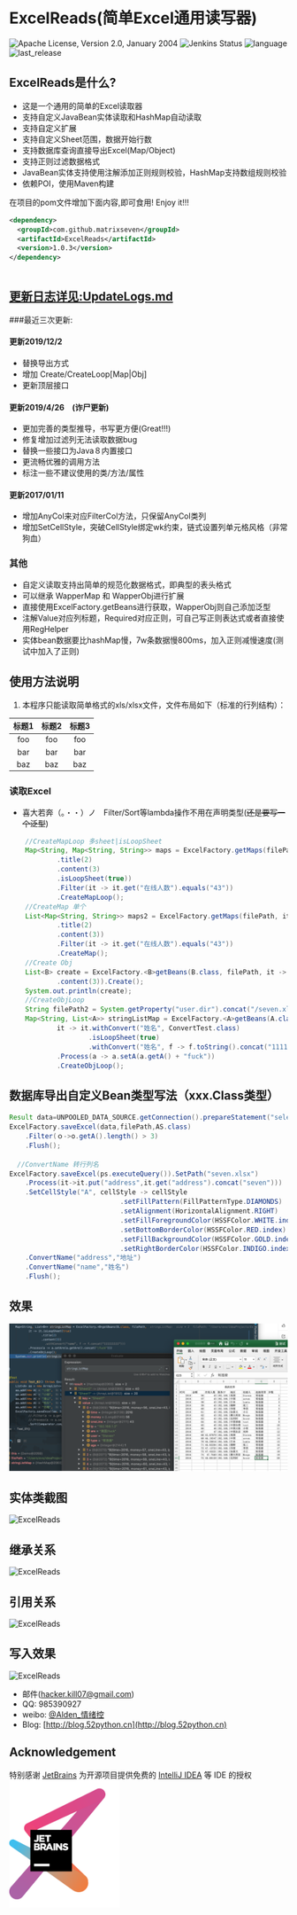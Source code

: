 # ExcelReads(简单Excel通用读写器)

![Apache License, Version 2.0, January 2004](https://img.shields.io/github/license/apache/maven.svg?label=License)
![Jenkins Status](https://img.shields.io/jenkins/s/https/builds.apache.org/job/maven-box/job/maven/job/master.svg?style=flat-square)
![language](https://img.shields.io/badge/language-java-orange.svg)
![last_release](https://img.shields.io/badge/release-1.0.3-green)
## ExcelReads是什么?
* 这是一个通用的简单的Excel读取器
* 支持自定义JavaBean实体读取和HashMap自动读取
* 支持自定义扩展
* 支持自定义Sheet范围，数据开始行数
* 支持数据库查询直接导出Excel(Map/Object)
* 支持正则过滤数据格式
* JavaBean实体支持使用注解添加正则规则校验，HashMap支持数组规则校验
* 依赖POI，使用Maven构建

在项目的pom文件增加下面内容,即可食用! Enjoy it!!!
```xml
<dependency>
  <groupId>com.github.matrixseven</groupId>
  <artifactId>ExcelReads</artifactId>
  <version>1.0.3</version>
</dependency>



```

## [更新日志详见:UpdateLogs.md](UPDATELOG.MD)
###最近三次更新:


#### 更新2019/12/2　
* 替换导出方式
* 增加 Create/CreateLoop[Map|Obj]
* 更新顶层接口

#### 更新2019/4/26　(诈尸更新)
* 更加完善的类型推导，书写更方便(Great!!!)
* 修复增加过滤列无法读取数据bug
* 替换一些接口为Java８内置接口
* 更流畅优雅的调用方法
* 标注一些不建议使用的类/方法/属性

#### 更新2017/01/11
* 增加AnyCol来对应FilterCol方法，只保留AnyCol类列
* 增加SetCellStyle，突破CellStyle绑定wk约束，链式设置列单元格风格（非常狗血）


### 其他
* 自定义读取支持出简单的规范化数据格式，即典型的表头格式
* 可以继承 WapperMap 和 WapperObj进行扩展
* 直接使用ExcelFactory.getBeans进行获取，WapperObj则自己添加泛型
* 注解Value对应列标题，Required对应正则，可自己写正则表达式或者直接使用RegHelper
* 实体bean数据要比hashMap慢，7w条数据慢800ms，加入正则减慢速度(测试中加入了正则)

## 使用方法说明
1. 本程序只能读取简单格式的xls/xlsx文件，文件布局如下（标准的行列结构）：<br>

| 标题1 | 标题2 | 标题3 |
|:-----:|:-----:|:-----:|
|foo    | foo   | foo   |
|bar    | bar   | bar   |
|baz    | baz   | baz   |

### 读取Excel

* 喜大若奔（。・・）ノ　Filter/Sort等lambda操作不用在声明类型(~~还是要写一个泛型~~)
```java
    //CreateMapLoop 多sheet|isLoopSheet
    Map<String, Map<String, String>> maps = ExcelFactory.getMaps(filePath, it -> it.vocSize(1999)
            .title(2)
            .content(3)
            .isLoopSheet(true))
            .Filter(it -> it.get("在线人数").equals("43"))
            .CreateMapLoop();
    //CreateMap 单个
    List<Map<String, String>> maps2 = ExcelFactory.getMaps(filePath, it -> it.vocSize(1999)
            .title(2)
            .content(3))
            .Filter(it -> it.get("在线人数").equals("43"))
            .CreateMap();
    //Create Obj
    List<B> create = ExcelFactory.<B>getBeans(B.class, filePath, it -> it.title(2)
            .content(3)).Create();
    System.out.println(create);
    //CreateObjLoop
    String filePath2 = System.getProperty("user.dir").concat("/seven.xlsx");
    Map<String, List<A>> stringListMap = ExcelFactory.<A>getBeans(A.class, filePath2,
            it -> it.withConvert("姓名", ConvertTest.class)
                    .isLoopSheet(true)
                    .withConvert("姓名", f -> f.toString().concat("111111111")))
            .Process(a -> a.setA(a.getA() + "fuck"))
            .CreateObjLoop();
```
## 数据库导出自定义Bean类型写法（xxx.Class类型）
```java
Result data=UNPOOLED_DATA_SOURCE.getConnection().prepareStatement("select * FROM  users_info limit 1000").executeQuery()
ExcelFactory.saveExcel(data,filePath,AS.class)
    .Filter(ｏ->o.getA().length() > 3)
    .Flush();
    
  //ConvertName 转行列名  
ExcelFactory.saveExcel(ps.executeQuery()).SetPath("seven.xlsx")
    .Process(it->it.put("address",it.get("address").concat("seven")))
    .SetCellStyle("A", cellStyle -> cellStyle
                            .setFillPattern(FillPatternType.DIAMONDS)
                            .setAlignment(HorizontalAlignment.RIGHT)
                            .setFillForegroundColor(HSSFColor.WHITE.index)
                            .setBottomBorderColor(HSSFColor.RED.index)
                            .setFillBackgroundColor(HSSFColor.GOLD.index)
                            .setRightBorderColor(HSSFColor.INDIGO.index))
    .ConvertName("address","地址")
    .ConvertName("name","姓名")
    .Flush();
```

 ## 效果
![ExcelReads](效果_.png)
## 实体类截图
![ExcelReads](实体类.png)
## 继承关系
![ExcelReads](关系.png)
## 引用关系
![ExcelReads](引用.png)
## 写入效果
![ExcelReads](write.png)

* 邮件(hacker.kill07@gmail.com)
* QQ: 985390927
* weibo: [@Alden_情绪控](http://weibo.com/Sweets07)
* Blog: [http://blog.52python.cn](http://blog.52python.cn)

## Acknowledgement
特别感谢 [JetBrains](https://www.jetbrains.com/?from=matrixSeven) 为开源项目提供免费的 [IntelliJ IDEA](https://www.jetbrains.com/idea/?from=matrixSeven) 等 IDE 的授权  
[<img src="jetbrains-variant-3.png" width="200"/>](https://www.jetbrains.com/?from=matrixSeven)